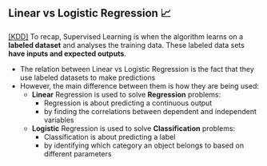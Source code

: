 ## Linear vs Logistic Regression 📈
[[KDD]](https://www.kdnuggets.com/2022/03/linear-logistic-regression-succinct-explanation.html#:~:text=Linear%20Regression%20and%20Logistic%20Regression,used%20to%20solve%20Classification%20problems.) To recap, Supervised Learning is when the algorithm learns on a **labeled dataset** and analyses the training data. These labeled data sets **have inputs and expected outputs**.
- The relation between Linear vs Logistic Regression is the fact that they use labeled datasets to make predictions
- However, the main difference between them is how they are being used:
  - **Linear** Regression is used to solve **Regression** problems:
    - Regression is about predicting a continuous output
    - by finding the correlations between dependent and independent variables 
  - **Logistic** Regression is used to solve **Classification** problems:
    - Classification is about predicting a label
    - by identifying which category an object belongs to based on different parameters 

